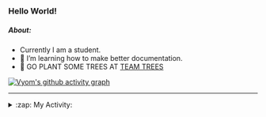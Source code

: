 ### Hello World!

##### About:
- Currently I am a student.
- 🌱 I’m learning how to make better documentation.
- 🌱 GO PLANT SOME TREES AT [TEAM TREES](https://teamtrees.org/)

[![Vyom's github activity graph](https://activity-graph.herokuapp.com/graph?username=Vyvy-vi)](https://github.com/ashutosh00710/github-readme-activity-graph)

---
<details>
  <summary>:zap: My Activity:</summary>
  
<!--START_SECTION:waka-->
![Code Time](http://img.shields.io/badge/Code%20Time-835%20hrs%2015%20mins-blue)

**I'm a Night 🦉** 

```text
🌞 Morning    93 commits     ██░░░░░░░░░░░░░░░░░░░░░░░   9.16% 
🌆 Daytime    286 commits    ███████░░░░░░░░░░░░░░░░░░   28.18% 
🌃 Evening    328 commits    ████████░░░░░░░░░░░░░░░░░   32.32% 
🌙 Night      308 commits    ███████░░░░░░░░░░░░░░░░░░   30.34%

```
📅 **I'm Most Productive on Sunday** 

```text
Monday       139 commits    ███░░░░░░░░░░░░░░░░░░░░░░   13.69% 
Tuesday      129 commits    ███░░░░░░░░░░░░░░░░░░░░░░   12.71% 
Wednesday    165 commits    ████░░░░░░░░░░░░░░░░░░░░░   16.26% 
Thursday     132 commits    ███░░░░░░░░░░░░░░░░░░░░░░   13.0% 
Friday       123 commits    ███░░░░░░░░░░░░░░░░░░░░░░   12.12% 
Saturday     98 commits     ██░░░░░░░░░░░░░░░░░░░░░░░   9.66% 
Sunday       229 commits    █████░░░░░░░░░░░░░░░░░░░░   22.56%

```


📊 **This Week I Spent My Time On** 

```text
🔥 Editors: 
VS Code                  46 mins             █████████████████████████   100.0%

🐱‍💻 Projects: 
palantir                 46 mins             █████████████████████████   100.0%

```


 Last Updated on 22/07/2022 17:11:54 UTC
<!--END_SECTION:waka-->
</details>
